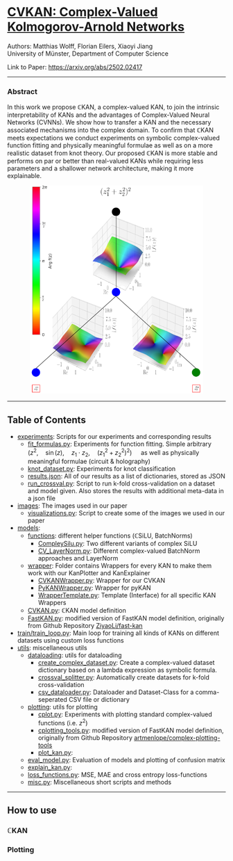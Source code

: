 # [CVKAN: Complex-Valued Kolmogorov-Arnold Networks](https://arxiv.org/abs/2502.02417)
Authors: Matthias Wolff, Florian Eilers, Xiaoyi Jiang \
University of Münster, Department of Computer Science

Link to Paper: https://arxiv.org/abs/2502.02417

---

### Abstract
In this work we propose $`\mathbb{C}`$KAN, a complex-valued KAN, to join the intrinsic interpretability of KANs and the advantages of Complex-Valued Neural Networks (CVNNs). We show how to transfer a KAN and the necessary associated mechanisms into the complex domain. To confirm that $`\mathbb{C}`$KAN meets expectations we conduct experiments on symbolic complex-valued function fitting and physically meaningful formulae as well as on a more realistic dataset from knot theory. Our proposed $`\mathbb{C}`$KAN is more stable and performs on par or better than real-valued KANs while requiring less parameters and a shallower network architecture, making it more explainable.
<p align="center">
<img src="images/cvkan_sqsq_plot_withcolorbar.png" alt="drawing" width="400"/>
</p>

---

## Table of Contents

- [experiments](experiments): Scripts for our experiments and corresponding results
  - [fit_formulas.py](experiments/fit_formulas.py): Experiments for function fitting. Simple arbitrary $\left(z^2, \quad \sin(z), \quad z_1 \cdot z_2, \quad (z_1^2 + z_2^2)^2 \right)\quad$ as well as physically meaningful formulae (circuit & holography)
  - [knot_dataset.py](experiments/knot_dataset.py): Experiments for knot classification
  - [results.json](experiments/results.json): All of our results as a list of dictionaries, stored as JSON
  - [run_crossval.py](experiments/run_crossval.py): Script to run k-fold cross-validation on a dataset and model given. Also stores the results with additional meta-data in a json file
- [images](images): The images used in our paper
  - [visualizations.py](images/visualizations.py): Script to create some of the images we used in our paper
- [models](models):
  - [functions](models/functions): different helper functions ($`\mathbb{C}`$SiLU, BatchNorms)
    - [CompleySilu.py](models/functions/ComplexSilu.py): Two different variants of complex SiLU
    - [CV_LayerNorm.py](models/functions/CV_LayerNorm.py): Different complex-valued BatchNorm approaches and LayerNorm
  - [wrapper](models/wrapper): Folder contains Wrappers for every KAN to make them work with our KanPlotter and KanExplainer
    - [CVKANWrapper.py](models/wrapper/CVKANWrapper.py): Wrapper for our CVKAN
    - [PyKANWrapper.py](models/wrapper/PyKANWrapper.py): Wrapper for pyKAN
    - [WrapperTemplate.py](models/wrapper/WrapperTemplate.py): Template (Interface) for all specific KAN Wrappers
  - [CVKAN.py](models/CVKAN.py): $`\mathbb{C}`$KAN model definition
  - [FastKAN.py](models/FastKAN.py): modified version of FastKAN model definition, originally from Github Repository [ZiyaoLi/fast-kan](https://github.com/ZiyaoLi/fast-kan/blob/master/fastkan/fastkan.py)
- [train/train_loop.py](train/train_loop.py): Main loop for training all kinds of KANs on different datasets using custom loss functions
- [utils](utils): miscellaneous utils
  - [dataloading](utils/dataloading): utils for dataloading
    - [create_complex_dataset.py](utils/dataloading/create_complex_dataset.py): Create a complex-valued dataset dictionary based on a lambda expression as symbolic formula.
    - [crossval_splitter.py](utils/dataloading/crossval_splitter.py): Automatically create datasets for k-fold cross-validation
    - [csv_dataloader.py](utils/dataloading/csv_dataloader.py): Dataloader and Dataset-Class for a comma-seperated CSV file or dictionary
  - [plotting](utils/plotting): utils for plotting
    - [cplot.py](utils/plotting/cplot.py): Experiments with plotting standard complex-valued functions (i.e. $`z^2`$)
    - [cplotting_tools.py](utils/plotting/cplotting_tools.py): modified version of FastKAN model definition, originally from Github Repository [artmenlope/complex-plotting-tools](https://github.com/artmenlope/complex-plotting-tools/blob/master/cplotting_tools.py)
    - [plot_kan.py](utils/plotting/plot_kan.py): 
  - [eval_model.py](utils/eval_model.py): Evaluation of models and plotting of confusion matrix
  - [explain_kan.py](utils/explain_kan.py): 
  - [loss_functions.py](utils/loss_functions.py): MSE, MAE and cross entropy loss-functions
  - [misc.py](utils/misc.py): Miscellaneous short scripts and methods


---

## How to use

### $`\mathbb{C}`$KAN

### Plotting